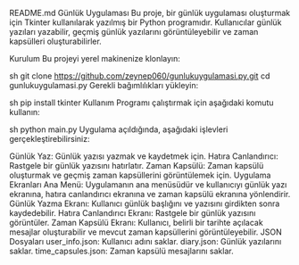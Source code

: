 README.md
Günlük Uygulaması
Bu proje, bir günlük uygulaması oluşturmak için Tkinter kullanılarak yazılmış bir Python programıdır. Kullanıcılar günlük yazıları yazabilir, geçmiş günlük yazılarını görüntüleyebilir ve zaman kapsülleri oluşturabilirler.

Kurulum
Bu projeyi yerel makinenize klonlayın:

sh
git clone https://github.com/zeynep060/gunlukuygulamasi.py.git
cd gunlukuygulamasi.py
Gerekli bağımlılıkları yükleyin:

sh
pip install tkinter
Kullanım
Programı çalıştırmak için aşağıdaki komutu kullanın:

sh
python main.py
Uygulama açıldığında, aşağıdaki işlevleri gerçekleştirebilirsiniz:

Günlük Yaz: Günlük yazısı yazmak ve kaydetmek için.
Hatıra Canlandırıcı: Rastgele bir günlük yazısını hatırlatır.
Zaman Kapsülü: Zaman kapsülü oluşturmak ve geçmiş zaman kapsüllerini görüntülemek için.
Uygulama Ekranları
Ana Menü: Uygulamanın ana menüsüdür ve kullanıcıyı günlük yazı ekranına, hatıra canlandırıcı ekranına ve zaman kapsülü ekranına yönlendirir.
Günlük Yazma Ekranı: Kullanıcı günlük başlığını ve yazısını girdikten sonra kaydedebilir.
Hatıra Canlandırıcı Ekranı: Rastgele bir günlük yazısını görüntüler.
Zaman Kapsülü Ekranı: Kullanıcı, belirli bir tarihte açılacak mesajlar oluşturabilir ve mevcut zaman kapsüllerini görüntüleyebilir.
JSON Dosyaları
user_info.json: Kullanıcı adını saklar.
diary.json: Günlük yazılarını saklar.
time_capsules.json: Zaman kapsülü mesajlarını saklar.
